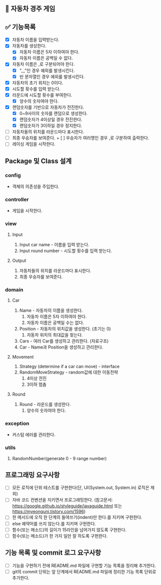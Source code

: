 ## 🚗 자동차 경주 게임

## ✅ 기능목록
+ [x] 자동차 이름을 입력받는다.
+ [x] 자동차를 생성한다.
  + [x] 자동차 이름은 5자 이하여야 한다.
  + [x] 자동차 이름은 공백일 수 없다.
+ [x] 자동차 이름은 ,로 구분되어야 한다.
  + [x] ",,,"인 경우 예외를 발생시킨다.
  + [x] 빈 문자열인 경우 예외를 발생시킨다.
+ [x] 자동차의 초기 위치는 0이다.
+ [x] 시도할 횟수를 입력 받는다.
+ [x] 라운드에 시도할 횟수를 부여한다.
    + [x] 양수의 숫자여야 한다. 
+ [x] 랜덤숫자를 기반으로 자동차가 전진한다.
    + [x] 0~9사이의 숫자를 랜덤으로 생성한다.
    + [x] 랜덤숫자가 4이상일 경우 전진한다.
    + [x] 랜덤숫자가 3이하일 경우 정지한다.
+ [ ] 자동차들의 위치를 라운드마다 표시한다.
+ [ ] 최종 우승자를 보여준다.
        + [ ] 우승자가 여러명인 경우 ,로 구분하여 출력한다.  
+ [ ] 레이싱 게임을 시작한다.

## Package 및 Class 설계

### config
- 객체의 의존성을 주입한다.

### controller
- 게임을 시작한다.

### view
1. Input
   1. Input car name - 이름을 입력 받는다.
   2. Input round number - 시도할 횟수를 입력 받는다.
   
2. Output
   1. 자동차들의 위치를 라운드마다 표시한다.
   2. 최종 우승자를 보여준다.
   
### domain
1. Car
   1. Name - 자동차의 이름을 생성한다.
      1. 자동차 이름은 5자 이하여야 한다.
      2. 자동차 이름은 공백일 수는 없다.
   2. Position - 자동차의 위치값을 생성한다. (초기는 0)
      1. 자동차 위치의 최대값을 찾는다. 
   3. Cars - 여러 Car를 생성하고 관리한다. (자료구조)
   4. Car - Name과 Position을 생성하고 관리한다.
   
3. Movement
   1. Strategy (determine if a car can move) - interface 
   2. RandomMoveStrategy - random값에 대한 이동전략
      1. 4이상 전진
      2. 3이하 멈춤
   
4. Round
   1. Round - 라운드를 생성한다.
      1. 양수의 숫자여야 한다.

### exception
- 커스텀 에러를 관리한다.

### utils
1. RandomNumber(generate 0 - 9 range number)


## 프로그래밍 요구사항
- [ ] 모든 로직에 단위 테스트를 구현한다(단, UI(System.out, System.in) 로직은 제외)
- [ ] 자바 코드 컨벤션을 지키면서 프로그래밍한다. (참고문서: https://google.github.io/styleguide/javaguide.html 또는 https://myeonguni.tistory.com/1596)
- [ ] 한 메서드에 오직 한 단계의 들여쓰기(indent)만 한다.를 지키며 구현한다.
- [ ] else 예약어를 쓰지 않는다.를 지키며 구현한다.
- [ ] 함수(또는 메소드)의 길이가 15라인을 넘어가지 않도록 구현한다.
- [ ] 함수(또는 메소드)가 한 가지 일만 잘 하도록 구현한다.

## 기능 목록 및 commit 로그 요구사항
- [ ] 기능을 구현하기 전에 README.md 파일에 구현할 기능 목록을 정리해 추가한다.
- [ ] git의 commit 단위는 앞 단계에서 README.md 파일에 정리한 기능 목록 단위로 추가한다.
